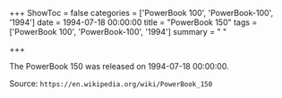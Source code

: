 +++
ShowToc = false
categories = ['PowerBook 100', 'PowerBook-100', '1994']
date = 1994-07-18 00:00:00
title = "PowerBook 150"
tags = ['PowerBook 100', 'PowerBook-100', '1994']
summary = " "

+++

The PowerBook 150 was released on 1994-07-18 00:00:00.

Source: `https://en.wikipedia.org/wiki/PowerBook_150`


